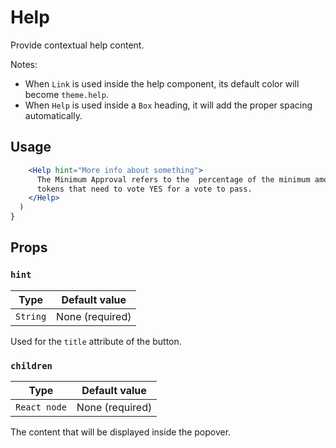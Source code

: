 # Help

Provide contextual help content.

Notes:

- When `Link` is used inside the help component, its default color will become `theme.help`.
- When `Help` is used inside a `Box` heading, it will add the proper spacing automatically.

## Usage

```jsx
    <Help hint="More info about something">
      The Minimum Approval refers to the  percentage of the minimum amount of
      tokens that need to vote YES for a vote to pass.
    </Help>
  )
}
```

## Props

### `hint`

| Type     | Default value   |
| -------- | --------------- |
| `String` | None (required) |

Used for the `title` attribute of the button.

### `children`

| Type         | Default value   |
| ------------ | --------------- |
| `React node` | None (required) |

The content that will be displayed inside the popover.
